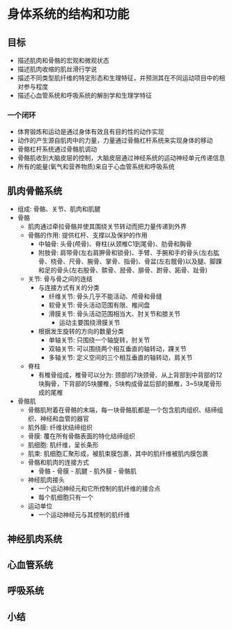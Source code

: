 # 身体系统的结构和功能
## 目标
- 描述肌肉和骨骼的宏观和微观状态
- 描述肌肉收缩的肌丝滑行学说
- 描述不同类型肌纤维的特定形态和生理特征，并预测其在不同运动项目中的相对参与程度
- 描述心血管系统和呼吸系统的解剖学和生理学特征
### 一个闭环
- 体育锻炼和运动是通过身体有效且有目的性的动作实现
- 动作的产生源自肌肉中的力量，力量通过骨骼杠杆系统来实现身体的移动
- 骨骼杠杆系统通过骨骼肌调动
- 骨骼肌收到大脑皮层的控制，大脑皮层通过神经系统的运动神经单元传递信息
- 所有的能量(氧气和营养物质)来自于心血管系统和呼吸系统
## 肌肉骨骼系统
- 组成: 骨骼、关节、肌肉和肌腱
- 骨骼
    - 肌肉通过牵拉骨骼并使其围绕关节转动而把力量传递到外界
    - 骨骼的作用: 提供杠杆、支撑以及保护的作用
        - 中轴骨: 头骨(颅骨)、脊柱(从颈椎C1到尾骨)、肋骨和胸骨
        - 附肢骨: 肩带骨(左右肩胛骨和锁骨)、手臂、手腕和手的骨头(左右肱骨、桡骨、尺骨、腕骨、掌骨、指骨)、骨盆(左右髋骨)以及腿、脚踝和足的骨头(左右股骨、髌骨、胫骨、腓骨、跗骨、跖骨、趾骨)
    - 关节: 骨与骨之间的连结
        - 与连接方式有关的分类
            - 纤维关节: 骨头几乎不能活动、颅骨和骨缝
            - 软骨关节: 骨头活动范围有限、椎间盘
            - 滑膜关节: 骨头活动范围相当大、肘关节和膝关节
                - 运动主要围绕滑膜关节
        - 根据发生旋转的方向的数量分类
            - 单轴关节: 只围绕一个轴旋转，肘关节
            - 双轴关节: 可以围绕两个相互垂直的轴转动，踝关节
            - 多轴关节: 定义空间的三个相互垂直的轴转动，肩关节
    - 脊柱
        - 有椎骨组成，椎骨可以分为: 颈部的7块颈骨、从上背部到中背部的12块胸骨，下背部的5块腰椎，5块构成骨盆后部的骶椎，3~5块尾骨形成的尾椎
- 骨骼肌
    - 骨骼肌附着在骨骼的末端，每一块骨骼肌都是一个包含肌肉组织、结缔组织、神经和血管的器官
    - 肌外膜: 纤维状结缔组织
    - 骨膜: 覆在所有骨骼表面的特化结缔组织
    - 肌细胞: 肌纤维，呈长条形
    - 肌束: 肌细胞汇聚形成，被肌束膜包裹，其中的肌纤维被肌内膜包裹
    - 骨骼和肌肉的连接方式 
        - 骨骼 - 骨膜 - 肌腱 - 肌外膜 - 骨骼肌 
    - 神经肌肉接头
        - 一个运动神经元和它所控制的肌纤维的接合点
        - 每个肌细胞只有一个
    - 运动单位
        - 一个运动神经元与其控制的肌纤维


## 神经肌肉系统

## 心血管系统

## 呼吸系统

## 小结
